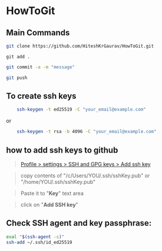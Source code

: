 # HowToGit


## Main Commands

```bash
git clone https://github.com/HiteshKrGaurav/HowToGit.git
```
```
git add .
```
```bash
git commit -a -m "message"
```
```bash
git push
```

## To create ssh keys

```bash
    ssh-keygen -t ed25519 -C "your_email@example.com"
```
or

```bash
    ssh-keygen -t rsa -b 4096 -C "your_email@example.com"
```

## how to add ssh keys to github

> [Profile > settings > SSH and GPG keys > Add ssh key](https://github.com/settings/ssh/new)

> copy contents of "/c/Users/YOU/.ssh/sshKey.pub" or "/home/YOU/.ssh/sshKey.pub"

> Paste it to "**Key**" text area

> click on "**Add SSH key**"


## Check SSH agent and key passphrase:

```bash
eval "$(ssh-agent -s)"
ssh-add ~/.ssh/id_ed25519
```
